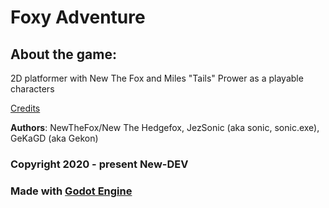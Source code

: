 # Foxy Adventure

## About the game:
2D platformer with New The Fox and Miles "Tails" Prower as a playable characters

[Credits](https://github.com/NewDEV-github/Foxy-Adventure/tree/master/CREDITS.txt)

**Authors**: NewTheFox/New The Hedgefox, JezSonic (aka sonic, sonic.exe), GeKaGD (aka Gekon)

### Copyright 2020 - present New-DEV

### Made with [Godot Engine](https://godotengine.org)
